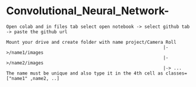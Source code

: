 # Convolutional_Neural_Network-

    Open colab and in files tab select open notebook -> select github tab -> paste the github url

    Mount your drive and create folder with name project/Camera Roll
                                                               |->/name1/images
                                                               |->/name2/images
                                                               |-> ...
    The name must be unique and also type it in the 4th cell as classes=["name1" ,name2, ..]
